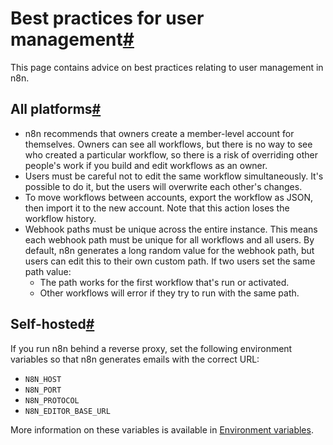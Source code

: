 [](https://github.com/n8n-io/n8n-docs/edit/main/docs/user-management/best-practices.md "Edit this page")

# Best practices for user management[#](#best-practices-for-user-management "Permanent link")

This page contains advice on best practices relating to user management in n8n.

## All platforms[#](#all-platforms "Permanent link")

*   n8n recommends that owners create a member-level account for themselves. Owners can see all workflows, but there is no way to see who created a particular workflow, so there is a risk of overriding other people's work if you build and edit workflows as an owner.
*   Users must be careful not to edit the same workflow simultaneously. It's possible to do it, but the users will overwrite each other's changes.
*   To move workflows between accounts, export the workflow as JSON, then import it to the new account. Note that this action loses the workflow history.
*   Webhook paths must be unique across the entire instance. This means each webhook path must be unique for all workflows and all users. By default, n8n generates a long random value for the webhook path, but users can edit this to their own custom path. If two users set the same path value:
    *   The path works for the first workflow that's run or activated.
    *   Other workflows will error if they try to run with the same path.

## Self-hosted[#](#self-hosted "Permanent link")

If you run n8n behind a reverse proxy, set the following environment variables so that n8n generates emails with the correct URL:

*   `N8N_HOST`
*   `N8N_PORT`
*   `N8N_PROTOCOL`
*   `N8N_EDITOR_BASE_URL`

More information on these variables is available in [Environment variables](../../hosting/configuration/environment-variables/).